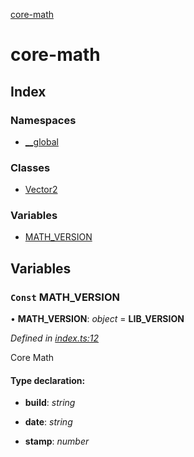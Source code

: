[core-math](README.md)

# core-math

## Index

### Namespaces

* [__global](modules/__global.md)

### Classes

* [Vector2](classes/vector2.md)

### Variables

* [MATH_VERSION](README.md#const-math_version)

## Variables

### `Const` MATH_VERSION

• **MATH_VERSION**: *object* = __LIB_VERSION__

*Defined in [index.ts:12](https://github.com/sibvrv/core-math/blob/cd1392d/src/index.ts#L12)*

Core Math

#### Type declaration:

* **build**: *string*

* **date**: *string*

* **stamp**: *number*

